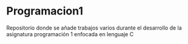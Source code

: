 # Programacion1
Repositorio donde se añade trabajos varios durante el desarrollo de la asignatura programación 1 enfocada en lenguaje C
